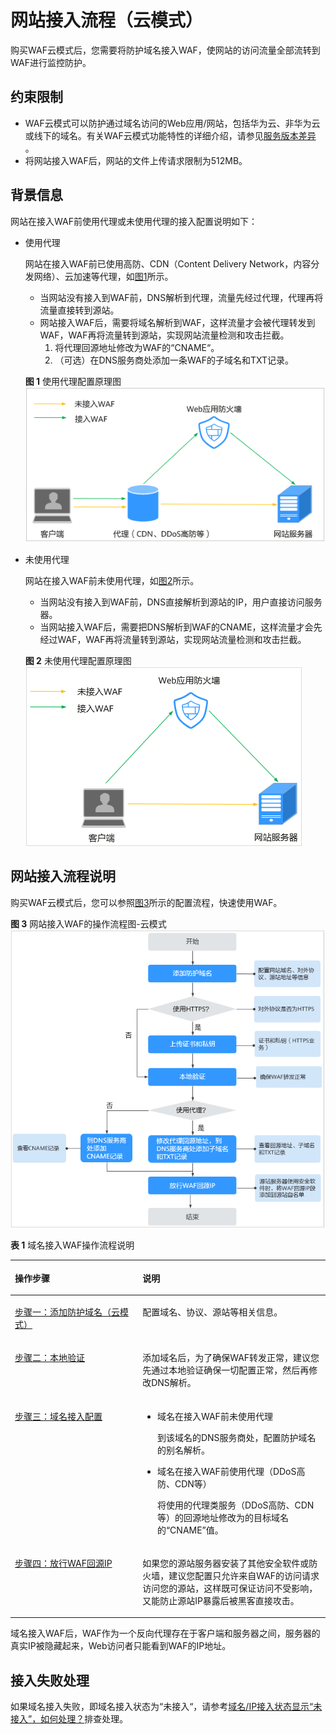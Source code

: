 # 网站接入流程（云模式）<a name="waf_01_0324"></a>

购买WAF云模式后，您需要将防护域名接入WAF，使网站的访问流量全部流转到WAF进行监控防护。

## 约束限制<a name="section1622624713157"></a>

-   WAF云模式可以防护通过域名访问的Web应用/网站，包括华为云、非华为云或线下的域名。有关WAF云模式功能特性的详细介绍，请参见[服务版本差异](https://support.huaweicloud.com/productdesc-waf/waf_01_0106.html)  。
-   将网站接入WAF后，网站的文件上传请求限制为512MB。

## 背景信息<a name="section19391211153314"></a>

网站在接入WAF前使用代理或未使用代理的接入配置说明如下：

-   使用代理

    网站在接入WAF前已使用高防、CDN（Content Delivery Network，内容分发网络）、云加速等代理，如[图1](#fig17855112483612)所示。

    -   当网站没有接入到WAF前，DNS解析到代理，流量先经过代理，代理再将流量直接转到源站。
    -   网站接入WAF后，需要将域名解析到WAF，这样流量才会被代理转发到WAF，WAF再将流量转到源站，实现网站流量检测和攻击拦截。
        1.  将代理回源地址修改为WAF的“CNAME“。
        2.  （可选）在DNS服务商处添加一条WAF的子域名和TXT记录。

    **图 1**  使用代理配置原理图<a name="fig17855112483612"></a>  
    ![](figures/使用代理配置原理图.png "使用代理配置原理图")

-   未使用代理

    网站在接入WAF前未使用代理，如[图2](#fig322435810378)所示。

    -   当网站没有接入到WAF前，DNS直接解析到源站的IP，用户直接访问服务器。
    -   当网站接入WAF后，需要把DNS解析到WAF的CNAME，这样流量才会先经过WAF，WAF再将流量转到源站，实现网站流量检测和攻击拦截。

    **图 2**  未使用代理配置原理图<a name="fig322435810378"></a>  
    ![](figures/未使用代理配置原理图.png "未使用代理配置原理图")


## 网站接入流程说明<a name="section8183815111912"></a>

购买WAF云模式后，您可以参照[图3](#fig966313576393)所示的配置流程，快速使用WAF。

**图 3**  网站接入WAF的操作流程图-云模式<a name="fig966313576393"></a>  
![](figures/网站接入WAF的操作流程图-云模式.png "网站接入WAF的操作流程图-云模式")

**表 1**  域名接入WAF操作流程说明

<a name="table1252463519439"></a>
<table><thead align="left"><tr id="row17524133512433"><th class="cellrowborder" valign="top" width="40.510000000000005%" id="mcps1.2.3.1.1"><p id="p3524735144312"><a name="p3524735144312"></a><a name="p3524735144312"></a>操作步骤</p>
</th>
<th class="cellrowborder" valign="top" width="59.489999999999995%" id="mcps1.2.3.1.2"><p id="p10524135174313"><a name="p10524135174313"></a><a name="p10524135174313"></a>说明</p>
</th>
</tr>
</thead>
<tbody><tr id="row165241835174314"><td class="cellrowborder" valign="top" width="40.510000000000005%" headers="mcps1.2.3.1.1 "><p id="p252523517439"><a name="p252523517439"></a><a name="p252523517439"></a><a href="步骤一-添加防护域名（云模式）.md">步骤一：添加防护域名（云模式）</a></p>
</td>
<td class="cellrowborder" valign="top" width="59.489999999999995%" headers="mcps1.2.3.1.2 "><p id="p252515357432"><a name="p252515357432"></a><a name="p252515357432"></a>配置域名、协议、源站等相关信息。</p>
</td>
</tr>
<tr id="row125615132538"><td class="cellrowborder" valign="top" width="40.510000000000005%" headers="mcps1.2.3.1.1 "><p id="p1757313145318"><a name="p1757313145318"></a><a name="p1757313145318"></a><a href="步骤二-本地验证.md">步骤二：本地验证</a></p>
</td>
<td class="cellrowborder" valign="top" width="59.489999999999995%" headers="mcps1.2.3.1.2 "><p id="p12571613195314"><a name="p12571613195314"></a><a name="p12571613195314"></a>添加域名后，为了确保WAF转发正常，建议您先通过本地验证确保一切配置正常，然后再修改DNS解析。</p>
</td>
</tr>
<tr id="row12537171895318"><td class="cellrowborder" valign="top" width="40.510000000000005%" headers="mcps1.2.3.1.1 "><p id="p12537118175318"><a name="p12537118175318"></a><a name="p12537118175318"></a><a href="步骤三-域名接入配置.md">步骤三：域名接入配置</a></p>
</td>
<td class="cellrowborder" valign="top" width="59.489999999999995%" headers="mcps1.2.3.1.2 "><a name="ul1763162614614"></a><a name="ul1763162614614"></a><ul id="ul1763162614614"><li>域名在接入WAF前未使用代理<p id="p103061461817"><a name="p103061461817"></a><a name="p103061461817"></a>到该域名的DNS服务商处，配置防护域名的别名解析。</p>
</li><li>域名在接入WAF前使用代理（DDoS高防、CDN等）<p id="p5141761190"><a name="p5141761190"></a><a name="p5141761190"></a>将使用的代理类服务（DDoS高防、CDN等）的回源地址修改为的目标域名的<span class="parmname" id="parmname169114357914"><a name="parmname169114357914"></a><a name="parmname169114357914"></a>“CNAME”</span>值。</p>
</li></ul>
</td>
</tr>
<tr id="row16870033165413"><td class="cellrowborder" valign="top" width="40.510000000000005%" headers="mcps1.2.3.1.1 "><p id="p6871143318540"><a name="p6871143318540"></a><a name="p6871143318540"></a><a href="步骤四-放行WAF回源IP.md">步骤四：放行WAF回源IP</a></p>
</td>
<td class="cellrowborder" valign="top" width="59.489999999999995%" headers="mcps1.2.3.1.2 "><p id="zh-cn_topic_0167535083_p82921155104919"><a name="zh-cn_topic_0167535083_p82921155104919"></a><a name="zh-cn_topic_0167535083_p82921155104919"></a>如果您的源站服务器安装了其他安全软件或防火墙，建议您配置只允许来自WAF的访问请求访问您的源站，这样既可保证访问不受影响，又能防止源站IP暴露后被黑客直接攻击。</p>
</td>
</tr>
</tbody>
</table>

域名接入WAF后，WAF作为一个反向代理存在于客户端和服务器之间，服务器的真实IP被隐藏起来，Web访问者只能看到WAF的IP地址。

## 接入失败处理<a name="section1737714282182"></a>

如果域名接入失败，即域名接入状态为“未接入“，请参考[域名/IP接入状态显示“未接入”，如何处理？](https://support.huaweicloud.com/waf_faq/waf_01_0278.html#section1)排查处理。

